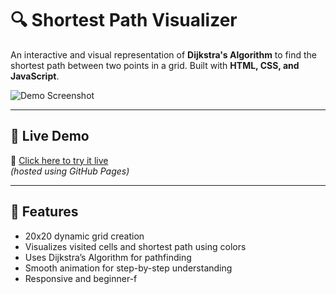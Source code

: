 # 🔍 Shortest Path Visualizer

An interactive and visual representation of **Dijkstra's Algorithm** to find the shortest path between two points in a grid. Built with **HTML, CSS, and JavaScript**.

![Demo Screenshot](screenshot.png) <!-- Optional: you can add a screenshot if you upload one -->

---

## 🚀 Live Demo

🔗 [Click here to try it live](https://tanvisharma154.github.io/shortest-path-visualizer/)  
*(hosted using GitHub Pages)*

---

## 🎯 Features

- 20x20 dynamic grid creation
- Visualizes visited cells and shortest path using colors
- Uses Dijkstra’s Algorithm for pathfinding
- Smooth animation for step-by-step understanding
- Responsive and beginner-f
